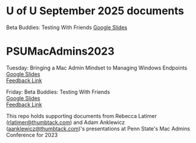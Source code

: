 # U of U September 2025 documents

Beta Buddies: Testing With Friends 
[Google Slides](https://docs.google.com/presentation/d/1MqJYr4geXVA1Sn2j2fg3ImKyrVMaqEvk_qluCzOF5c8/edit?usp=sharing)  

# PSUMacAdmins2023

Tuesday: Bringing a Mac Admin Mindset to Managing Windows Endpoints  
[Google Slides](https://docs.google.com/presentation/d/1nOaOh0lWfInD2mGLG-SJBrSXq6AUwl8oYMHzh3Mjc0w/edit?usp=sharing)  
[Feedback Link](https://docs.google.com/forms/d/e/1FAIpQLSdaW89yvzr7bVfydsqZvhjNDi6eklMMA87z3FfIyQm5J2vIUQ/viewform)

Friday: Beta Buddies: Testing With Friends  
[Google Slides](https://docs.google.com/presentation/d/111b7_ZJ_WSHSH0zuO934RqbTNDx0cwsE7UAe7fpflI8/edit?usp=sharing)  
[Feedback Link](https://docs.google.com/forms/d/e/1FAIpQLSdaW89yvzr7bVfydsqZvhjNDi6eklMMA87z3FfIyQm5J2vIUQ/viewform)

This repo holds supporting documents from Rebecca Latimer (rlatimer@thumbtack.com) and Adam Anklewicz (aanklewicz@thumbtack.com)'s presentations at Penn State's Mac Admins Conference for 2023

